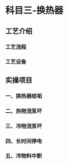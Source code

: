 # 科目三-换热器

## 工艺介绍

### 工艺流程

### 工艺设备

## 实操项目

### 一、换热器结垢

### 二、热物流泵坏

### 三、冷物流泵坏

### 四、长时间停电

### 五、冷物料中断
